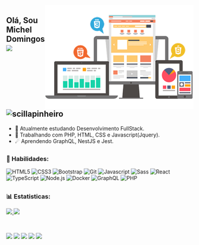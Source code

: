 <img src="front.png" min-width="400px" max-width="400px" width="400px" align="right" alt="Front-End">

 ## Olá, Sou Michel Domingos <img src="https://media.giphy.com/media/hvRJCLFzcasrR4ia7z/giphy.gif" width="25px"> <img src="https://komarev.com/ghpvc/?username=micheldslive" alt="scillapinheiro" />

- 🔭 Atualmente estudando Desenvolvimento FullStack.
- 🌱 Trabalhando com PHP, HTML, CSS e Javascript(Jquery).
- ☄ Aprendendo GraphQL, NestJS e Jest.

##
### 🚀 Habilidades:

![HTML5](https://img.shields.io/badge/html5-%23323330.svg?style=for-the-badge&logo=html5&logoColor=E34F26)
![CSS3](https://img.shields.io/badge/css3-%23323330.svg?style=for-the-badge&logo=css3&logoColor=1572B6)
![Bootstrap](https://img.shields.io/badge/bootstrap-%23323330.svg?style=for-the-badge&logo=bootstrap&logoColor=865dc4)
![Git](https://img.shields.io/badge/git-%23323330.svg?style=for-the-badge&logo=git&logoColor=F05033)
![Javascript](https://img.shields.io/badge/JavaScript-323330?style=for-the-badge&logo=javascript&logoColor=F7DF1E)
![Sass](https://img.shields.io/badge/Sass-323330?style=for-the-badge&logo=sass&logoColor=cc6699)
![React](https://img.shields.io/badge/ReactJS-323330?style=for-the-badge&logo=react&logoColor=61DBFB)
![TypeScript](https://img.shields.io/badge/TypeScript-323330?style=for-the-badge&logo=typescript&logoColor=007ACC)
![Node.js](https://img.shields.io/badge/Node.js-323330?style=for-the-badge&logo=nodedotjs&logoColor=339933)
![Docker](https://img.shields.io/badge/Docker-323330?style=for-the-badge&logo=docker&logoColor=2496ED)
![GraphQL](https://img.shields.io/badge/GraphQL-323330?style=for-the-badge&logo=GraphQL&logoColor=2496ED)
![PHP](https://img.shields.io/badge/PHP-323330?style=for-the-badge&logo=php&logoColor=5E7DB0)

##
### 📊 Estatisticas:
  
<div>
  <a href="https://github.com/micheldslive">
  <img height="150em" src="https://github-readme-stats.vercel.app/api?username=micheldslive&show_icons=true&theme=dracula&include_all_commits=true&count_private=true"/>
  <img height="150em" src="https://github-readme-stats.vercel.app/api/top-langs/?username=micheldslive&layout=compact&langs_count=16&theme=dracula"/>
</div>
 
 ##

<div style="display: inline_block"><br> 
  <a href="https://mi-code.vercel.app/" target="_blank">
  <img src="https://img.shields.io/badge/-Portfolio-1C1C1C?style=for-the-badge&logo=appveyor&logoColor=00FFFF&link=https://www.linkedin.com/in/micheldslive"/></a> 
  <a href="https://www.linkedin.com/in/micheldslive" alt="Linkedin">
  <img src="https://img.shields.io/badge/-Linkedin-1C1C1C?style=for-the-badge&logo=Linkedin&logoColor=00FFFF&link=https://www.linkedin.com/in/micheldslive"/></a> 
  <a href="https://www.instagram.com/micheldslive/" alt="Instagram">
  <img src="https://img.shields.io/badge/-Instagram-1C1C1C?style=for-the-badge&logo=Instagram&logoColor=00FFFF&link=https://www.instagram.com/micheldslive"/></a>
  <a href = "mailto:micheldslive@gmail.com"><img src="https://img.shields.io/badge/-Gmail-%23333?style=for-the-badge&logo=gmail&logoColor=white" target="_blank"></a>
  <a href="https://api.whatsapp.com/send?phone=+5581995593520" target="_blank"><img src="https://img.shields.io/badge/WhatsApp-25D366?style=for-the-badge&logo=whatsapp&logoColor=white"></a>
</div>
